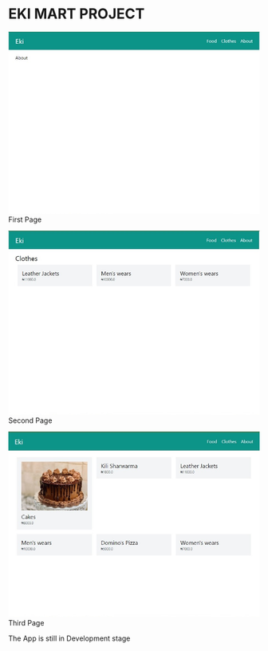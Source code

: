 # EKI MART PROJECT

![Image](image1.jpg)
First Page

![Image](image2.jpg)
Second Page

![Image](image3.jpg)
Third Page


The App is still in Development stage
